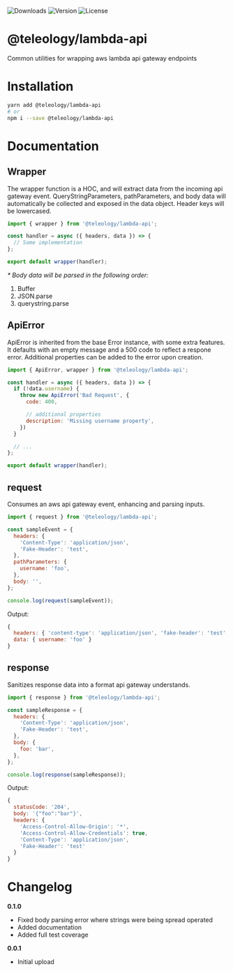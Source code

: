![Downloads][link-download] ![Version][link-version] ![License][link-license]

# @teleology/lambda-api
Common utilities for wrapping aws lambda api gateway endpoints


# Installation 

```bash
yarn add @teleology/lambda-api
# or
npm i --save @teleology/lambda-api
```

# Documentation

## Wrapper

The wrapper function is a HOC, and will extract data from the incoming api gateway event. QueryStringParameters, pathParameters, and body data will automatically be collected and exposed in the data object. Header keys will be lowercased. 

```javascript
import { wrapper } from '@teleology/lambda-api';

const handler = async ({ headers, data }) => {
  // Some implementation
};

export default wrapper(handler);
```

_* Body data will be parsed in the following order:_
1. Buffer
2. JSON.parse
3. querystring.parse

## ApiError

ApiError is inherited from the base Error instance, with some extra features. It defaults with an empty message and a 500 code to reflect a respone error. Additional properties can be added to the error upon creation. 

```javascript
import { ApiError, wrapper } from '@teleology/lambda-api';

const handler = async ({ headers, data }) => {
  if (!data.username) {
    throw new ApiError('Bad Request', {
      code: 400,

      // additional properties
      description: 'Missing username property',
    })
  }

  // ...
};

export default wrapper(handler);
```

## request

Consumes an aws api gateway event, enhancing and parsing inputs.

```javascript
import { request } from '@teleology/lambda-api';

const sampleEvent = {
  headers: {
    'Content-Type': 'application/json',
    'Fake-Header': 'test',
  },
  pathParameters: {
    username: 'foo',
  },
  body: '',
};

console.log(request(sampleEvent));
```

Output:
```javascript
{
  headers: { 'content-type': 'application/json', 'fake-header': 'test' },
  data: { username: 'foo' }
}
```

## response

Sanitizes response data into a format api gateway understands.

```javascript
import { response } from '@teleology/lambda-api';

const sampleResponse = {
  headers: {
    'Content-Type': 'application/json',
    'Fake-Header': 'test',
  },
  body: {
    foo: 'bar',
  },
};

console.log(response(sampleResponse));
```

Output:
```javascript
{
  statusCode: '204',
  body: '{"foo":"bar"}',
  headers: {
    'Access-Control-Allow-Origin': '*',
    'Access-Control-Allow-Credentials': true,
    'Content-Type': 'application/json',
    'Fake-Header': 'test'
  }
}
```


# Changelog

**0.1.0**
- Fixed body parsing error where strings were being spread operated
- Added documentation
- Added full test coverage

**0.0.1**
- Initial upload


[link-download]: https://img.shields.io/npm/dt/@teleology/lambda-api
[link-version]: https://img.shields.io/npm/v/@teleology/lambda-api.svg
[link-license]: https://img.shields.io/npm/l/@teleology/lambda-api.svg

